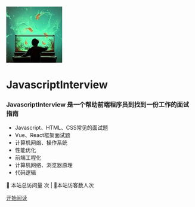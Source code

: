 <!-- _coverpage.md -->

![logo](images/logo.png)

#  JavascriptInterview

### JavascriptInterview  是一个帮助前端程序员到找到一份工作的面试指南

- Javascript、HTML、CSS常见的面试题
- Vue、React框架面试题
- 计算机网络、操作系统
- 性能优化
- 前端工程化
- 计算机网络、浏览器原理
- 代码逻辑

<span id="busuanzi_container_site_pv">
👀    本站总访问量 <span id="busuanzi_value_site_pv"><i class="fa fa-spinner fa-spin"></i></span>次
</span>| 🐒本站访客数<span id="busuanzi_value_site_uv"><i class="fa fa-spinner fa-spin"></i></span>人次

[开始阅读](/README)
